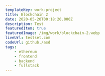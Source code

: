 ```yaml
---
templateKey: work-project
title: Blockchain 2
date: 2020-05-20T00:18:20.000Z
description: Test
featuredItem: true
featuredImage: /img/work/blockchain-2.webp
liveUrl: testset.com
codeUrl: github,/asd
tags:
    - ethereum
    - frontend
    - backend
    - fullstack
---
```

